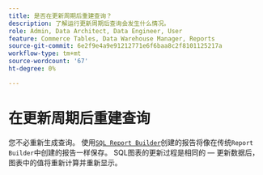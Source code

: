 ```yaml
---
title: 是否在更新周期后重建查询？
description: 了解运行更新周期后查询会发生什么情况。
role: Admin, Data Architect, Data Engineer, User
feature: Commerce Tables, Data Warehouse Manager, Reports
source-git-commit: 6e2f9e4a9e91212771e6f6baa8c2f8101125217a
workflow-type: tm+mt
source-wordcount: '67'
ht-degree: 0%

---
```


# 在更新周期后重建查询

您不必重新生成查询。 使用[`SQL Report Builder`](../dev-reports/sql-rpt-bldr.md)创建的报告将像在传统`Report Builder`中创建的报告一样保存。 SQL图表的更新过程是相同的 — 更新数据后，图表中的值将重新计算并重新显示。
